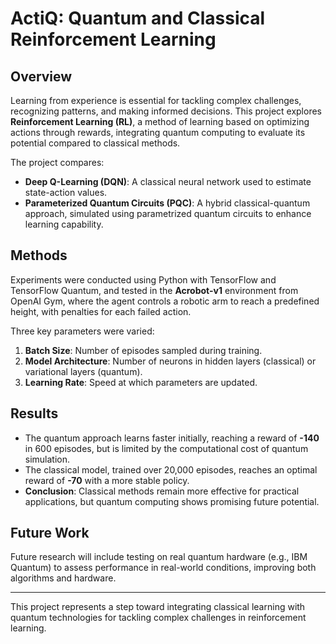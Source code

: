 # ActiQ: Quantum and Classical Reinforcement Learning

## Overview
Learning from experience is essential for tackling complex challenges, recognizing patterns, and making informed decisions. This project explores **Reinforcement Learning (RL)**, a method of learning based on optimizing actions through rewards, integrating quantum computing to evaluate its potential compared to classical methods.

The project compares:
- **Deep Q-Learning (DQN)**: A classical neural network used to estimate state-action values.
- **Parameterized Quantum Circuits (PQC)**: A hybrid classical-quantum approach, simulated using parametrized quantum circuits to enhance learning capability.

## Methods
Experiments were conducted using Python with TensorFlow and TensorFlow Quantum, and tested in the **Acrobot-v1** environment from OpenAI Gym, where the agent controls a robotic arm to reach a predefined height, with penalties for each failed action.

Three key parameters were varied:
1. **Batch Size**: Number of episodes sampled during training.
2. **Model Architecture**: Number of neurons in hidden layers (classical) or variational layers (quantum).
3. **Learning Rate**: Speed at which parameters are updated.

## Results
- The quantum approach learns faster initially, reaching a reward of **-140** in 600 episodes, but is limited by the computational cost of quantum simulation.
- The classical model, trained over 20,000 episodes, reaches an optimal reward of **-70** with a more stable policy.
- **Conclusion**: Classical methods remain more effective for practical applications, but quantum computing shows promising future potential.

## Future Work
Future research will include testing on real quantum hardware (e.g., IBM Quantum) to assess performance in real-world conditions, improving both algorithms and hardware.

---

This project represents a step toward integrating classical learning with quantum technologies for tackling complex challenges in reinforcement learning.
